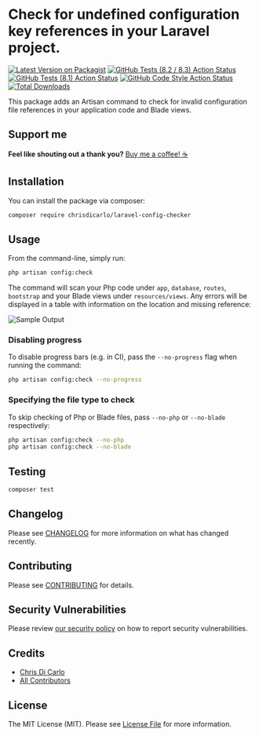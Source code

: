 # Check for undefined configuration key references in your Laravel project.

[![Latest Version on Packagist](https://img.shields.io/packagist/v/chrisdicarlo/laravel-config-checker.svg?style=flat-square)](https://packagist.org/packages/chrisdicarlo/laravel-config-checker)
[![GitHub Tests (8.2 / 8.3) Action Status](https://img.shields.io/github/actions/workflow/status/chrisdicarlo/laravel-config-checker/run-tests.yml?branch=main&label=tests&style=flat-square)](https://github.com/chrisdicarlo/laravel-config-checker/actions?query=workflow%3Arun-tests+branch%3Amain)
[![GitHub Tests (8.1) Action Status](https://img.shields.io/github/actions/workflow/status/chrisdicarlo/laravel-config-checker/run-php-8.1-tests.yml?branch=main&label=tests&style=flat-square)](https://github.com/chrisdicarlo/laravel-config-checker/actions?query=workflow%3Arun-php-8.1-tests+branch%3Amain)
[![GitHub Code Style Action Status](https://img.shields.io/github/actions/workflow/status/chrisdicarlo/laravel-config-checker/fix-php-code-style-issues.yml?branch=main&label=code%20style&style=flat-square)](https://github.com/chrisdicarlo/laravel-config-checker/actions?query=workflow%3A"Fix+PHP+code+style+issues"+branch%3Amain)
[![Total Downloads](https://img.shields.io/packagist/dt/chrisdicarlo/laravel-config-checker.svg?style=flat-square)](https://packagist.org/packages/chrisdicarlo/laravel-config-checker)

This package adds an Artisan command to check for invalid configuration file references in your application code and Blade views.

## Support me

**Feel like shouting out a thank you?** [Buy me a coffee! ☕️](https://buymeacoffee.com/chrisdicarlo)

## Installation

You can install the package via composer:

```bash
composer require chrisdicarlo/laravel-config-checker
```


## Usage
From the command-line, simply run:
```bash
php artisan config:check
```

The command will scan your Php code under `app`, `database`, `routes`, `bootstrap` and your Blade views under `resources/views`.  Any errors will be displayed in a table with information on the location and missing reference:

![Sample Output](output-sample.png)

### Disabling progress

To disable progress bars (e.g. in CI), pass the `--no-progress` flag when running the command:
```bash
php artisan config:check --no-progress
```

### Specifying the file type to check

To skip checking of Php or Blade files, pass `--no-php` or `--no-blade` respectively:
```bash
php artisan config:check --no-php
php artisan config:check --no-blade
```

## Testing

```bash
composer test
```

## Changelog

Please see [CHANGELOG](CHANGELOG.md) for more information on what has changed recently.

## Contributing

Please see [CONTRIBUTING](CONTRIBUTING.md) for details.

## Security Vulnerabilities

Please review [our security policy](../../security/policy) on how to report security vulnerabilities.

## Credits

- [Chris Di Carlo](https://github.com/chrisdicarlo)
- [All Contributors](../../contributors)

## License

The MIT License (MIT). Please see [License File](LICENSE.md) for more information.
